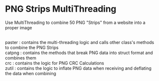 # PNG Strips MultiThreading
Use MultiThreading to combine 50 PNG "Strips" from a website into a proper image<br/><br/>

paster : contains the multi-threading logic and calls other class's methods to combine the PNG Strips <br/>
catpng : contains the methods that break PNG data into struct format and combines them <br/>
crc    : contains the logic for PNG CRC Calculations <br/>
zutil  : contains the logic to inflate PNG data when receiving and deflating the data when combining <br/>
